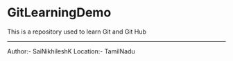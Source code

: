 # GitLearningDemo
This is a repository used to learn Git and Git Hub
<hr />
Author:- SaiNikhileshK
Location:- TamilNadu